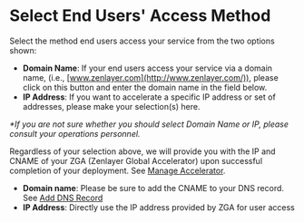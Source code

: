 # Select End Users' Access Method

Select the method end users access your service from the two options shown:

* **Domain Name**: If your end users access your service via a domain name, (i.e., [www.zenlayer.com](http://www.zenlayer.com/)), please click on this button and enter the domain name in the field below.
* **IP Address**: If you want to accelerate a specific IP address or set of addresses, please make your selection(s) here.&#x20;

_\*If you are not sure whether you should select Domain Name or IP, please consult your operations personnel._

Regardless of your selection above, we will provide you with the IP and CNAME of your ZGA (Zenlayer Global Accelerator) upon successful completion of your deployment. See [Manage Accelerator](../manage-accelerators.md).

* **Domain name**: Please be sure to add the CNAME to your DNS record. See [Add DNS Record](../add-dns-record.md)
* **IP Address**: Directly use the IP address provided by ZGA for user access
